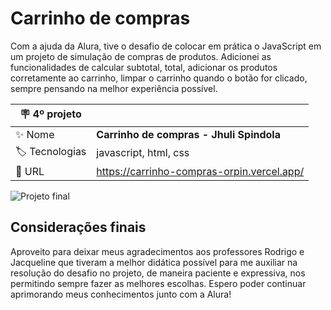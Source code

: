 # Carrinho de compras

Com a ajuda da Alura, tive o desafio de colocar em prática o JavaScript em um projeto de simulação de compras de produtos. Adicionei as funcionalidades de calcular subtotal, total, adicionar os produtos corretamente ao carrinho, limpar o carrinho quando o botão for clicado, sempre pensando na melhor experiência possível.

| :placard: 4º projeto |     |
| -------------  | --- |
| :sparkles: Nome        | **Carrinho de compras - Jhuli Spindola**
| :label: Tecnologias | javascript, html, css
| :rocket: URL         | https://carrinho-compras-orpin.vercel.app/

<!-- Inserir imagem com a #vitrinedev ao final do link -->
![Projeto final](https://github.com/jhuspindola/carrinho-compras/assets/105029642/c08a8943-537c-4265-8c36-d56c2eb79b82?#vitrinedev)


## Considerações finais

Aproveito para deixar meus agradecimentos aos professores Rodrigo e Jacqueline que tiveram a melhor didática possível para me auxiliar na resolução do desafio no projeto, de maneira paciente e expressiva, nos permitindo sempre fazer as melhores escolhas. Espero poder continuar aprimorando meus conhecimentos junto com a Alura!
